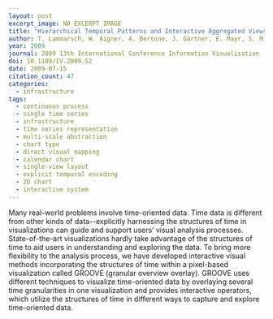 ```yaml
---
layout: post
excerpt_image: NO_EXCERPT_IMAGE
title: "Hierarchical Temporal Patterns and Interactive Aggregated Views for Pixel-Based Visualizations"
author: T. Lammarsch, W. Aigner, A. Bertone, J. Gärtner, E. Mayr, S. Miksch & M. Smuc
year: 2009
journal: 2009 13th International Conference Information Visualisation
doi: 10.1109/IV.2009.52
date: 2009-07-15
citation_count: 47
categories:
  - infrastructure
tags:
  - continuous process
  - single time series
  - infrastructure
  - time series representation
  - multi-scale abstraction
  - chart type
  - direct visual mapping
  - calendar chart
  - single-view layout
  - explicit temporal encoding
  - 2D chart
  - interactive system
---
```

Many real-world problems involve time-oriented data. Time data is different from other kinds of data--explicitly harnessing the structures of time in visualizations can guide and support users’ visual analysis processes. State-of-the-art visualizations hardly take advantage of the structures of time to aid users in understanding and exploring the data. To bring more flexibility to the analysis process, we have developed interactive visual methods incorporating the structures of time within a pixel-based visualization called GROOVE (granular overview overlay). GROOVE uses different techniques to visualize time-oriented data by overlaying several time granularities in one visualization and provides interactive operators, which utilize the structures of time in different ways to capture and explore time-oriented data.
